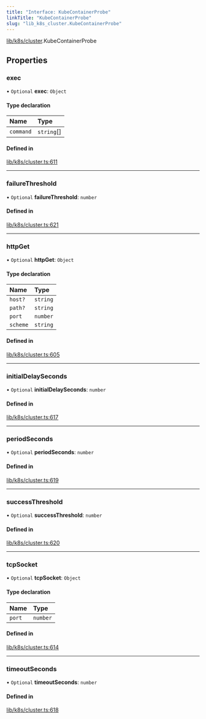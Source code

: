 ```yaml
---
title: "Interface: KubeContainerProbe"
linkTitle: "KubeContainerProbe"
slug: "lib_k8s_cluster.KubeContainerProbe"
---
```


[lib/k8s/cluster](../modules/lib_k8s_cluster.md).KubeContainerProbe

## Properties

### exec

• `Optional` **exec**: `Object`

#### Type declaration

| Name | Type |
| :------ | :------ |
| `command` | `string`[] |

#### Defined in

[lib/k8s/cluster.ts:611](https://github.com/headlamp-k8s/headlamp/blob/1ae27053/frontend/src/lib/k8s/cluster.ts#L611)

___

### failureThreshold

• `Optional` **failureThreshold**: `number`

#### Defined in

[lib/k8s/cluster.ts:621](https://github.com/headlamp-k8s/headlamp/blob/1ae27053/frontend/src/lib/k8s/cluster.ts#L621)

___

### httpGet

• `Optional` **httpGet**: `Object`

#### Type declaration

| Name | Type |
| :------ | :------ |
| `host?` | `string` |
| `path?` | `string` |
| `port` | `number` |
| `scheme` | `string` |

#### Defined in

[lib/k8s/cluster.ts:605](https://github.com/headlamp-k8s/headlamp/blob/1ae27053/frontend/src/lib/k8s/cluster.ts#L605)

___

### initialDelaySeconds

• `Optional` **initialDelaySeconds**: `number`

#### Defined in

[lib/k8s/cluster.ts:617](https://github.com/headlamp-k8s/headlamp/blob/1ae27053/frontend/src/lib/k8s/cluster.ts#L617)

___

### periodSeconds

• `Optional` **periodSeconds**: `number`

#### Defined in

[lib/k8s/cluster.ts:619](https://github.com/headlamp-k8s/headlamp/blob/1ae27053/frontend/src/lib/k8s/cluster.ts#L619)

___

### successThreshold

• `Optional` **successThreshold**: `number`

#### Defined in

[lib/k8s/cluster.ts:620](https://github.com/headlamp-k8s/headlamp/blob/1ae27053/frontend/src/lib/k8s/cluster.ts#L620)

___

### tcpSocket

• `Optional` **tcpSocket**: `Object`

#### Type declaration

| Name | Type |
| :------ | :------ |
| `port` | `number` |

#### Defined in

[lib/k8s/cluster.ts:614](https://github.com/headlamp-k8s/headlamp/blob/1ae27053/frontend/src/lib/k8s/cluster.ts#L614)

___

### timeoutSeconds

• `Optional` **timeoutSeconds**: `number`

#### Defined in

[lib/k8s/cluster.ts:618](https://github.com/headlamp-k8s/headlamp/blob/1ae27053/frontend/src/lib/k8s/cluster.ts#L618)
